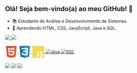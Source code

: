 ## Olá! Seja bem-vindo(a) ao meu GitHub! 👋

- 📚 Estudante de Análise e Desenvolvimento de Sistemas.
- 🌱 Aprendendo HTML, CSS, JavaScript, Java e SQL.

<div>
  <a href="https://github.com/whymat">
  <img height="160em" src="https://github-readme-stats.vercel.app/api?username=whymat&show_icons=true&theme=dracula&include_all_commits=true&count_private=true"/>
  <img height="160em" src="https://github-readme-stats.vercel.app/api/top-langs/?username=whymat&layout=compact&langs_count=7&theme=tokyonight"/>
</div>

<div style="display: inline_block"><br>
  <img align="center" alt="HTML" height="40" width="40" src="https://raw.githubusercontent.com/devicons/devicon/master/icons/html5/html5-original.svg">
  <img align="center" alt="CSS" height="40" width="40" src="https://raw.githubusercontent.com/devicons/devicon/master/icons/css3/css3-original.svg">
  <img align="center" alt="JavaScript" height="40" width="40" src="https://raw.githubusercontent.com/devicons/devicon/master/icons/javascript/javascript-plain.svg">
  <img align="center" alt="Java" height="40" width="40" src="https://cdn.icon-icons.com/icons2/2415/PNG/512/java_original_wordmark_logo_icon_146459.png">
  <img align="center" alt="SQL" height="40" width="40" src="https://logodownload.org/wp-content/uploads/2016/10/Microsoft-SQL-Server-Logo-1.png">
</div>

<br>

<div>
  <a href="https://instagram.com/whymat.jpeg" target="_blank"><img src="https://img.shields.io/badge/-Instagram-%23E4405F?style=for-the-badge&logo=instagram&logoColor=white" target="_blank"></a>
  <a href="https://www.linkedin.com/in/matheus-santos-aa37a0196/" target="_blank"><img src="https://img.shields.io/badge/-LinkedIn-%230077B5?style=for-the-badge&logo=linkedin&logoColor=white" target="_blank"></a> 
  <a href = "mailto:matheusnthenrique@gmail.com"><img src="https://img.shields.io/badge/-Gmail-%23333?style=for-the-badge&logo=gmail&logoColor=white" target="_blank"></a>
</div>
